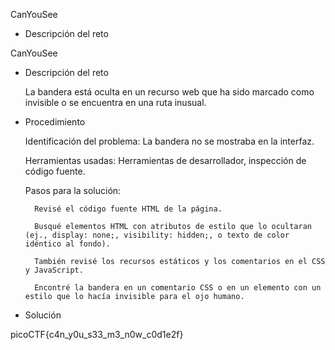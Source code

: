 CanYouSee

- Descripción del reto

CanYouSee

- Descripción del reto

    La bandera está oculta en un recurso web que ha sido marcado como invisible o se encuentra en una ruta inusual.

- Procedimiento

    Identificación del problema: La bandera no se mostraba en la interfaz.

    Herramientas usadas: Herramientas de desarrollador, inspección de código fuente.

    Pasos para la solución:

        Revisé el código fuente HTML de la página.

        Busqué elementos HTML con atributos de estilo que lo ocultaran (ej., display: none;, visibility: hidden;, o texto de color idéntico al fondo).

        También revisé los recursos estáticos y los comentarios en el CSS y JavaScript.

        Encontré la bandera en un comentario CSS o en un elemento con un estilo que lo hacía invisible para el ojo humano.

- Solución

picoCTF{c4n_y0u_s33_m3_n0w_c0d1e2f}

